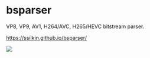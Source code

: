 # bsparser
VP8, VP9, AV1, H264/AVC, H265/HEVC bitstream parser.

https://ssilkin.github.io/bsparser/

<img src='res/bsparser.gif'/>
